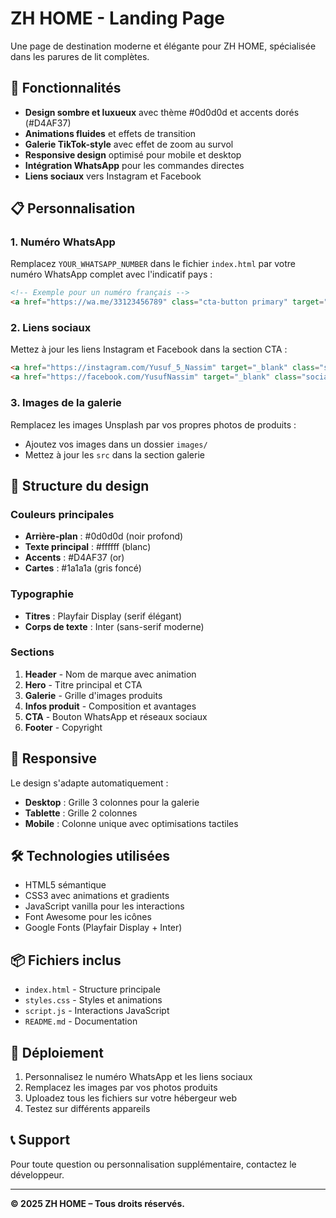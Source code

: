 # ZH HOME - Landing Page

Une page de destination moderne et élégante pour ZH HOME, spécialisée dans les parures de lit complètes.

## 🚀 Fonctionnalités

- **Design sombre et luxueux** avec thème #0d0d0d et accents dorés (#D4AF37)
- **Animations fluides** et effets de transition
- **Galerie TikTok-style** avec effet de zoom au survol
- **Responsive design** optimisé pour mobile et desktop
- **Intégration WhatsApp** pour les commandes directes
- **Liens sociaux** vers Instagram et Facebook

## 📋 Personnalisation

### 1. Numéro WhatsApp
Remplacez `YOUR_WHATSAPP_NUMBER` dans le fichier `index.html` par votre numéro WhatsApp complet avec l'indicatif pays :

```html
<!-- Exemple pour un numéro français -->
<a href="https://wa.me/33123456789" class="cta-button primary" target="_blank">
```

### 2. Liens sociaux
Mettez à jour les liens Instagram et Facebook dans la section CTA :

```html
<a href="https://instagram.com/Yusuf_5_Nassim" target="_blank" class="social-link">
<a href="https://facebook.com/YusufNassim" target="_blank" class="social-link">
```

### 3. Images de la galerie
Remplacez les images Unsplash par vos propres photos de produits :
- Ajoutez vos images dans un dossier `images/`
- Mettez à jour les `src` dans la section galerie

## 🎨 Structure du design

### Couleurs principales
- **Arrière-plan** : #0d0d0d (noir profond)
- **Texte principal** : #ffffff (blanc)
- **Accents** : #D4AF37 (or)
- **Cartes** : #1a1a1a (gris foncé)

### Typographie
- **Titres** : Playfair Display (serif élégant)
- **Corps de texte** : Inter (sans-serif moderne)

### Sections
1. **Header** - Nom de marque avec animation
2. **Hero** - Titre principal et CTA
3. **Galerie** - Grille d'images produits
4. **Infos produit** - Composition et avantages
5. **CTA** - Bouton WhatsApp et réseaux sociaux
6. **Footer** - Copyright

## 📱 Responsive

Le design s'adapte automatiquement :
- **Desktop** : Grille 3 colonnes pour la galerie
- **Tablette** : Grille 2 colonnes
- **Mobile** : Colonne unique avec optimisations tactiles

## 🛠 Technologies utilisées

- HTML5 sémantique
- CSS3 avec animations et gradients
- JavaScript vanilla pour les interactions
- Font Awesome pour les icônes
- Google Fonts (Playfair Display + Inter)

## 📦 Fichiers inclus

- `index.html` - Structure principale
- `styles.css` - Styles et animations
- `script.js` - Interactions JavaScript
- `README.md` - Documentation

## 🚀 Déploiement

1. Personnalisez le numéro WhatsApp et les liens sociaux
2. Remplacez les images par vos photos produits
3. Uploadez tous les fichiers sur votre hébergeur web
4. Testez sur différents appareils

## 📞 Support

Pour toute question ou personnalisation supplémentaire, contactez le développeur.

---

**© 2025 ZH HOME – Tous droits réservés.**
